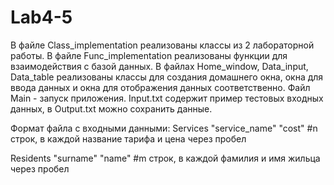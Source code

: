 # Lab4-5
В файле Class_implementation реализованы классы из 2 лабораторной работы.
В файле Func_implementation реализованы функции для взаимодействия с базой данных.
В файлах Home_window, Data_input, Data_table реализованы классы для создания домашнего окна, окна для ввода данных и окна для отображения данных соответственно.
Файл Main - запуск приложения.
Input.txt содержит пример тестовых входных данных, в Output.txt можно сохранить данные.

Формат файла с входными данными:
Services
"service_name" "cost" #n строк, в каждой название тарифа и цена через пробел

Residents
"surname" "name" #m строк, в каждой фамилия и имя жильца через пробел
